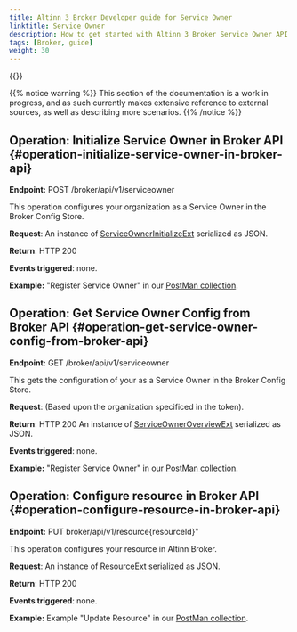 ```yaml
---
title: Altinn 3 Broker Developer guide for Service Owner
linktitle: Service Owner
description: How to get started with Altinn 3 Broker Service Owner API operations, for developers
tags: [Broker, guide]
weight: 30
---
```


{{<children />}}

{{% notice warning  %}}
This section of the documentation is a work in progress, and as such currently makes extensive reference to external sources, as well as describing more scenarios.
{{% /notice %}}

## Operation: Initialize Service Owner in Broker API {#operation-initialize-service-owner-in-broker-api}

**Endpoint:** POST /broker/api/v1/serviceowner

This operation configures your organization as a Service Owner in the Broker Config Store.

**Request**: An instance of [ServiceOwnerInitializeExt](https://github.com/Altinn/altinn-broker/blob/main/src/Altinn.Broker.API/Models/ServiceOwnerInitializeExt.cs) serialized as JSON.

**Return**: HTTP 200

**Events triggered**: none.

**Example:** "Register Service Owner" in our [PostMan collection](https://github.com/Altinn/altinn-broker/blob/main/altinn3-broker-postman-collection.json).

## Operation: Get Service Owner Config from Broker API {#operation-get-service-owner-config-from-broker-api}

**Endpoint:** GET /broker/api/v1/serviceowner

This gets the configuration of your as a Service Owner in the Broker Config Store.

**Request**: (Based upon the organization specificed in the token).

**Return**: HTTP 200 An instance of [ServiceOwnerOverviewExt](https://github.com/Altinn/altinn-broker/blob/main/src/Altinn.Broker.API/Models/ServiceOwnerOverviewExt.cs) serialized as JSON.

**Events triggered**: none.

**Example:** "Register Service Owner" in our [PostMan collection](https://github.com/Altinn/altinn-broker/blob/main/altinn3-broker-postman-collection.json).

## Operation: Configure resource in Broker API {#operation-configure-resource-in-broker-api}

**Endpoint:** PUT broker/api/v1/resource{resourceId}"

This operation configures your resource in Altinn Broker.

**Request**: An instance of [ResourceExt](https://github.com/Altinn/altinn-broker/blob/main/src/Altinn.Broker.API/Models/ResourceExt.cs) serialized as JSON.

**Return**: HTTP 200

**Events triggered**: none.

**Example:** Example "Update Resource" in our [PostMan collection](https://github.com/Altinn/altinn-broker/blob/main/altinn3-broker-postman-collection.json).

